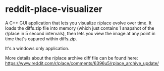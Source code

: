 # reddit-place-visualizer

A C++ GUI application that lets you visualize r/place evolve over time. It loads the diffs.zip file into memory (which just contains 1 snapshot of the r/place in 5 second intervals), then lets you view the image at any point in time that's capured within diffs.zip.

It's a windows only application. 

More details about the r/place archive diff file can be found here: https://www.reddit.com/r/place/comments/6396u5/rplace_archive_update/
